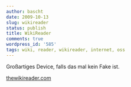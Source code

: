 ```yaml
---
author: bascht
date: 2009-10-13
slug: wikireader
status: publish
title: WikiReader
comments: true
wordpress_id: '585'
tags: wiki, reader, wikireader, internet, oss
---
```


Großartiges Device, falls das mal kein Fake ist.

[thewikireader.com](http://www.thewikireader.com)

